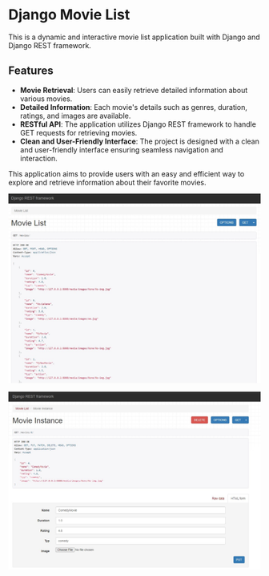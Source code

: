 # Django Movie List

This is a dynamic and interactive movie list application built with Django and Django REST framework.

## Features
- **Movie Retrieval**: Users can easily retrieve detailed information about various movies.
- **Detailed Information**: Each movie's details such as genres, duration, ratings, and images are available.
- **RESTful API**: The application utilizes Django REST framework to handle GET requests for retrieving movies.
- **Clean and User-Friendly Interface**: The project is designed with a clean and user-friendly interface ensuring seamless navigation and interaction.

This application aims to provide users with an easy and efficient way to explore and retrieve information about their favorite movies.

![Home Page Screenshot](Screenshot.jpg)

![Home Page Screenshot](Screenshot_2.jpg)
